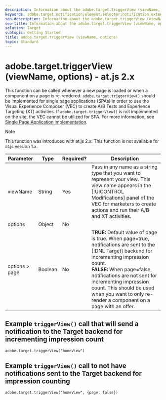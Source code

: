 ```yaml
---
description: Information about the adobe.target.triggerView (viewName, options) function for at.js. 
keywords: adobe.target.notification;element;selector;notification;extension
seo-description: Information about the adobe.target.triggerView (viewName, options) function for the Adobe Target at.js JavaScript library.
seo-title: Information about the adobe.target.triggerView (viewName, options) function for the Adobe Target at.js JavaScript library.
solution: Target
subtopic: Getting Started
title: adobe.target.triggerView (viewName, options)
topic: Standard
---
```


# adobe.target.triggerView (viewName, options) - at.js 2.x

This function can be called whenever a new page is loaded or when a component on a page is re-rendered. `adobe.target.triggerView()` should be implemented for single page applications (SPAs) in order to use the Visual Experience Composer (VEC) to create A/B Tests and Experience Targeting (XT) activities. If `adobe.target.triggerView()` is not implemented on the site, the VEC cannot be utilized for SPA. For more information, see [Single Page Application implementation](/help/c-implementing-target/c-implementing-target-for-client-side-web/how-to-deployatjs/target-atjs-single-page-application.md).

>[!NOTE]
>
>This function was introduced with at.js 2.x. This function is not available for at.js version 1.*x*.

|Parameter|Type|Required?|Description|
| --- | --- | --- | --- |
|viewName|String|Yes|Pass in any name as a string type that you want to represent your view. This view name appears in the [!UICONTROL Modifications] panel of the VEC for marketers to create actions and run their A/B and XT activities.|
|options|Object|No||
|options > page|Boolean|No|**TRUE:** Default value of page is true. When page=true, notifications are sent to the [!DNL Target] backend for incrementing impression count.<br>**FALSE:** When page=false, notifications are not sent for incrementing impression count. This should be used when you want to only re-render a component on a page with an offer.|

## Example `triggerView()` call that will send a notification to the Target backend for incrementing impression count

```
adobe.target.triggerView("homeView")
```

## Example `triggerView()` call to not have notifications sent to the Target backend for impression counting

```
adobe.target.triggerView("homeView", {page: false})
```
